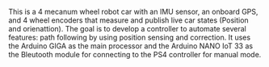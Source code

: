 This is a 4 mecanum wheel robot car with an IMU sensor, an onboard GPS, and 4 wheel encoders that measure and publish live car states (Position and orienattion).
The goal is to develop a controller to automate several features: path following by using position sensing and correction.
It uses the Arduino GIGA as the main processor and the Arduino NANO IoT 33 as the Bleutooth module for connecting to the PS4 controller for manual mode.
